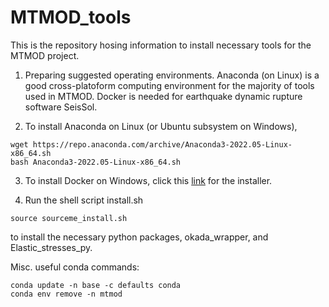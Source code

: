 # MTMOD_tools
This is the repository hosing information to install necessary tools for the MTMOD project.

1. Preparing suggested operating environments.
Anaconda (on Linux) is a good cross-platoform computing environment for the majority of tools used in MTMOD. Docker is needed for earthquake dynamic rupture software SeisSol. 

2. To install Anaconda on Linux (or Ubuntu subsystem on Windows),
```
wget https://repo.anaconda.com/archive/Anaconda3-2022.05-Linux-x86_64.sh
bash Anaconda3-2022.05-Linux-x86_64.sh
```
3. To install Docker on Windows, click this [link](https://desktop.docker.com/win/main/amd64/Docker%20Desktop%20Installer.exe?utm_source=docker&utm_medium=webreferral&utm_campaign=dd-smartbutton&utm_location=module) for the installer. 

4. Run the shell script install.sh
```
source sourceme_install.sh
```
to install the necessary python packages, okada_wrapper, and Elastic_stresses_py.

Misc.
useful conda commands:
```
conda update -n base -c defaults conda
conda env remove -n mtmod
```
